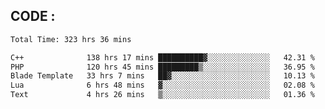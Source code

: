 ## CODE :
<!--START_SECTION:waka-->

```txt
Total Time: 323 hrs 36 mins

C++              138 hrs 17 mins ██████████▓░░░░░░░░░░░░░░   42.31 %
PHP              120 hrs 45 mins █████████▒░░░░░░░░░░░░░░░   36.95 %
Blade Template   33 hrs 7 mins   ██▓░░░░░░░░░░░░░░░░░░░░░░   10.13 %
Lua              6 hrs 48 mins   ▓░░░░░░░░░░░░░░░░░░░░░░░░   02.08 %
Text             4 hrs 26 mins   ▒░░░░░░░░░░░░░░░░░░░░░░░░   01.36 %
```

<!--END_SECTION:waka-->
